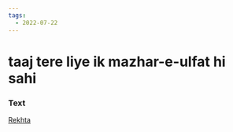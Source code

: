 ```yaml
---
tags:
  - 2022-07-22
---
```

# taaj tere liye ik mazhar-e-ulfat hi sahi

### Text
[Rekhta](https://www.rekhta.org/nazms/taaj-mahal-taaj-tere-liye-ik-mazhar-e-ulfat-hii-sahii-sahir-ludhianvi-nazms?lang=ur)


